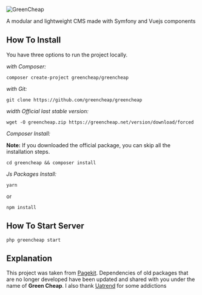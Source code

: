 ![GreenCheap](https://res.cloudinary.com/dwmejslx5/image/upload/v1599391312/greencheap/greencheap-wallpaper_j1glw0.jpg)

A modular and lightweight CMS made with Symfony and Vuejs components 

## How To Install
You have three options to run the project locally.

_with Composer:_

    composer create-project greencheap/greencheap

_with Git:_

    git clone https://github.com/greencheap/greencheap

_width Official last stable version:_

    wget -O greencheap.zip https://greencheap.net/version/download/forced

_Composer Install:_

**Note:** If you downloaded the official package, you can skip all the installation steps.

    cd greencheap && composer install

_Js Packages Install:_

    yarn

or

    npm install

## How To Start Server

    php greencheap start

## Explanation

This project was taken from [Pagekit](http://pagekit.com). Dependencies of old packages that are no longer developed have been updated and shared with you under the name of **Green Cheap**. I also thank [Uatrend](https://github.com/uatrend/) for some addictions
